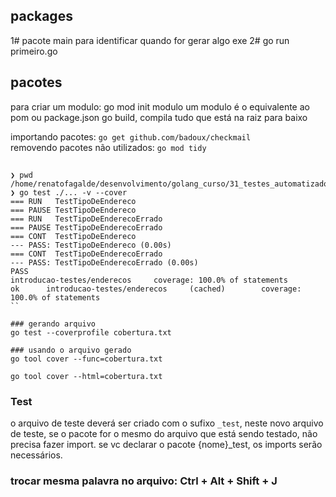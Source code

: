 ## packages
1# pacote main para identificar quando for gerar algo exe
2# go run primeiro.go

## pacotes
para criar um modulo: go mod init modulo
um modulo é o equivalente ao pom ou package.json
go build, compila tudo que está na raiz para baixo

importando pacotes:
    ```go get github.com/badoux/checkmail```
<br/>
removendo pacotes não utilizados:
    ```go mod tidy```

## 
```
❯ pwd
/home/renatofagalde/desenvolvimento/golang_curso/31_testes_automatizados/enderecos
❯ go test ./... -v --cover
=== RUN   TestTipoDeEndereco
=== PAUSE TestTipoDeEndereco
=== RUN   TestTipoDeEnderecoErrado
=== PAUSE TestTipoDeEnderecoErrado
=== CONT  TestTipoDeEndereco
--- PASS: TestTipoDeEndereco (0.00s)
=== CONT  TestTipoDeEnderecoErrado
--- PASS: TestTipoDeEnderecoErrado (0.00s)
PASS
introducao-testes/enderecos     coverage: 100.0% of statements
ok      introducao-testes/enderecos     (cached)        coverage: 100.0% of statements
``

### gerando arquivo
go test --coverprofile cobertura.txt

### usando o arquivo gerado
go tool cover --func=cobertura.txt

go tool cover --html=cobertura.txt

```

### Test
o arquivo de teste deverá ser criado com o sufixo ``_test``, neste novo arquivo de teste, 
se o pacote for o mesmo do arquivo que está sendo testado, não precisa fazer import.
se vc declarar o pacote {nome}_test, os imports serão necessários.

### trocar mesma palavra no arquivo: Ctrl + Alt + Shift + J 